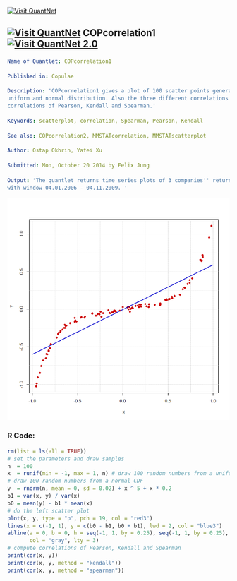 
[<img src="https://github.com/QuantLet/Styleguide-and-FAQ/blob/master/pictures/banner.png" width="880" alt="Visit QuantNet">](http://quantlet.de/index.php?p=info)

## [<img src="https://github.com/QuantLet/Styleguide-and-Validation-procedure/blob/master/pictures/qloqo.png" alt="Visit QuantNet">](http://quantlet.de/) **COPcorrelation1**[<img src="https://github.com/QuantLet/Styleguide-and-Validation-procedure/blob/master/pictures/QN2.png" width="60" alt="Visit QuantNet 2.0">](http://quantlet.de/d3/ia)

```yaml
Name of Quantlet: COPcorrelation1
 
Published in: Copulae

Description: 'COPcorrelation1 gives a plot of 100 scatter points generated respectively by
uniform and normal distribution. Also the three different correlations are computed, the 
correlations of Pearson, Kendall and Spearman.'
  
Keywords: scatterplot, correlation, Spearman, Pearson, Kendall
     
See also: COPcorrelation2, MMSTATcorrelation, MMSTATscatterplot

Author: Ostap Okhrin, Yafei Xu

Submitted: Mon, October 20 2014 by Felix Jung
     
Output: 'The quantlet returns time series plots of 3 companies'' returns, APL, HP and MSFT,
with window 04.01.2006 - 04.11.2009. '

```

![Picture1](COPcorrelation1.png)

### R Code:
```r
rm(list = ls(all = TRUE))
# set the parameters and draw samples
n  = 100
x  = runif(min = -1, max = 1, n) # draw 100 random numbers from a uniform CDF
# draw 100 random numbers from a normal CDF
y  = rnorm(n, mean = 0, sd = 0.02) + x ^ 5 + x * 0.2  
b1 = var(x, y) / var(x)
b0 = mean(y) - b1 * mean(x)
# do the left scatter plot
plot(x, y, type = "p", pch = 19, col = "red3")
lines(x = c(-1, 1), y = c(b0 - b1, b0 + b1), lwd = 2, col = "blue3")
abline(a = 0, b = 0, h = seq(-1, 1, by = 0.25), seq(-1, 1, by = 0.25), 
       col = "gray", lty = 3)
# compute correlations of Pearson, Kendall and Spearman
print(cor(x, y))
print(cor(x, y, method = "kendall"))
print(cor(x, y, method = "spearman"))
```
